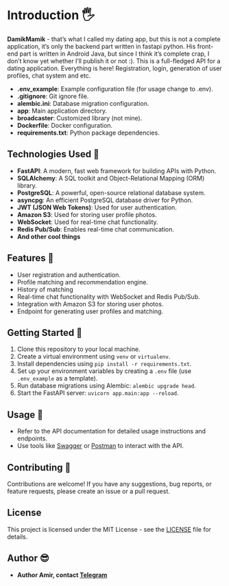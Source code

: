 # Introduction   🖐️
**DamikMamik** - that’s what I called my dating app, but this is not a complete application, it’s only the backend part written in fastapi python. His front-end part is written in Android Java, but since I think it’s complete crap, I don’t know yet whether I’ll publish it or not :). This is a full-fledged API for a dating application. Everything is here! Registration, login, generation of user profiles, chat system and etc.

- **.env_example**: Example configuration file (for usage change to .env).
- **.gitignore**: Git ignore file.
- **alembic.ini**: Database migration configuration.
- **app**: Main application directory.
- **broadcaster**: Customized library (not mine).
- **Dockerfile**: Docker configuration.
- **requirements.txt**: Python package dependencies.


## Technologies Used 🦾

- **FastAPI**: A modern, fast web framework for building APIs with Python.
- **SQLAlchemy**: A SQL toolkit and Object-Relational Mapping (ORM) library.
- **PostgreSQL**: A powerful, open-source relational database system.
- **asyncpg**: An efficient PostgreSQL database driver for Python.
- **JWT (JSON Web Tokens)**: Used for user authentication.
- **Amazon S3**: Used for storing user profile photos.
- **WebSocket**: Used for real-time chat functionality.
- **Redis Pub/Sub**: Enables real-time chat communication.
-  **And other cool things**
  
## Features 💫

- User registration and authentication.
- Profile matching and recommendation engine.
- History of matching
- Real-time chat functionality with WebSocket and Redis Pub/Sub.
- Integration with Amazon S3 for storing user photos.
- Endpoint for generating user profiles and matching.

## Getting Started 🍉

1. Clone this repository to your local machine.
2. Create a virtual environment using `venv` or `virtualenv`.
3. Install dependencies using `pip install -r requirements.txt`.
4. Set up your environment variables by creating a `.env` file (use `.env_example` as a template).
6. Run database migrations using Alembic: `alembic upgrade head`.
7. Start the FastAPI server: `uvicorn app.main:app --reload`.

## Usage 🐣

- Refer to the API documentation for detailed usage instructions and endpoints.
- Use tools like [Swagger](https://swagger.io/tools/swagger-ui/) or [Postman](https://www.postman.com/) to interact with the API.

## Contributing 🤝

Contributions are welcome! If you have any suggestions, bug reports, or feature requests, please create an issue or a pull request.

## License

This project is licensed under the MIT License - see the [LICENSE](LICENSE) file for details.

## Author 😎

- **Author Amir, contact [Telegram](https://t.me/Popinfu)**
